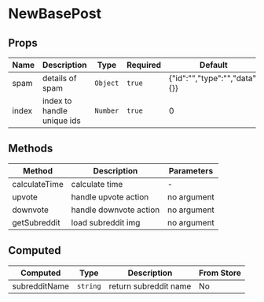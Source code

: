 # NewBasePost

## Props

<!-- @vuese:NewBasePost:props:start -->
|Name|Description|Type|Required|Default|
|---|---|---|---|---|
|spam|details of spam|`Object`|`true`|{"id":"","type":"","data":{}}|
|index|index to handle unique ids|`Number`|`true`|0|

<!-- @vuese:NewBasePost:props:end -->


## Methods

<!-- @vuese:NewBasePost:methods:start -->
|Method|Description|Parameters|
|---|---|---|
|calculateTime|calculate time|-|
|upvote|handle upvote action|no argument|
|downvote|handle downvote action|no argument|
|getSubreddit|load subreddit img|no argument|

<!-- @vuese:NewBasePost:methods:end -->


## Computed

<!-- @vuese:NewBasePost:computed:start -->
|Computed|Type|Description|From Store|
|---|---|---|---|
|subredditName|`string`|return subreddit name|No|

<!-- @vuese:NewBasePost:computed:end -->


